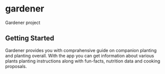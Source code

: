# gardener

Gardener project

## Getting Started

Gardener provides you with comprahensive guide on companion planting and planting overall. With the app you can get information about various plants planting instructions along with fun-facts, nutrition data and cooking proposals.